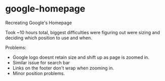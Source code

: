 # google-homepage
Recreating Google's Homepage

Took ~10 hours total, biggest difficulties were figuring out were sizing and deciding which position to use and when. 

Problems:

- Google logo doesnt retain size and shift up as page is zoomed in.
- Similar issue for search bar
- Links on the footer don't wrap when zooming in.
- Minor position problems.
